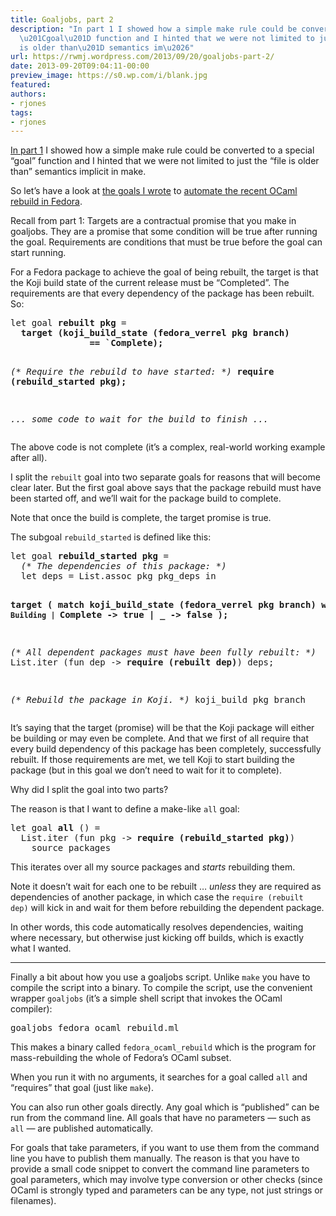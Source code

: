 ```yaml
---
title: Goaljobs, part 2
description: "In part 1 I showed how a simple make rule could be converted to a special
  \u201Cgoal\u201D function and I hinted that we were not limited to just the \u201Cfile
  is older than\u201D semantics im\u2026"
url: https://rwmj.wordpress.com/2013/09/20/goaljobs-part-2/
date: 2013-09-20T09:04:11-00:00
preview_image: https://s0.wp.com/i/blank.jpg
featured:
authors:
- rjones
tags:
- rjones
---
```


<p><a href="https://rwmj.wordpress.com/2013/09/19/goaljobs-part-1/">In part 1</a> I showed how a simple make rule could be converted to a special &ldquo;goal&rdquo; function and I hinted that we were not limited to just the &ldquo;file is older than&rdquo; semantics implicit in make.</p>
<p>So let&rsquo;s have a look at <a href="http://git.annexia.org/?p=goals.git%3Ba=tree">the goals I wrote</a> to <a href="https://rwmj.wordpress.com/2013/09/14/ocaml-4-01-0-entering-rawhide/">automate the recent OCaml rebuild in Fedora</a>.</p>
<p>Recall from part 1: Targets are a contractual promise that you make in goaljobs.  They are a promise that some condition will be true after running the goal.  Requirements are conditions that must be true before the goal can start running.</p>
<p>For a Fedora package to achieve the goal of being rebuilt, the target is that the Koji build state of the current release must be &ldquo;Completed&rdquo;.  The requirements are that every dependency of the package has been rebuilt.  So:</p>
<pre>
let goal <b>rebuilt pkg</b> =
  <b>target (koji_build_state (fedora_verrel pkg branch)
               == `Complete);</b>

  <i>(* Require the rebuild to have started: *)</i>
  <b>require (rebuild_started pkg);</b>

  <i>... some code to wait for the build to finish ...</i>
</pre>
<p>The above code is not complete (it&rsquo;s a complex, real-world working example after all).</p>
<p>I split the <code>rebuilt</code> goal into two separate goals for reasons that will become clear later.  But the first goal above says that the package rebuild must have been started off, and we&rsquo;ll wait for the package build to complete.</p>
<p>Note that once the build is complete, the target promise is true.</p>
<p>The subgoal <code>rebuild_started</code> is defined like this:</p>
<pre>
let goal <b>rebuild_started pkg</b> =
  <i>(* The dependencies of this package: *)</i>
  let deps = List.assoc pkg pkg_deps in

  <b>target (
     match koji_build_state (fedora_verrel pkg branch) with
          | `Building | `Complete -&gt; true
          | _ -&gt; false
    );</b>

  <i>(* All dependent packages must have been fully rebuilt: *)</i>
  List.iter (fun dep -&gt; <b>require (rebuilt dep)</b>) deps;

  <i>(* Rebuild the package in Koji. *)</i>
  koji_build pkg branch
</pre>
<p>It&rsquo;s saying that the target (promise) will be that the Koji package will either be building or may even be complete.  And that we first of all require that every build dependency of this package has been completely, successfully rebuilt.  If those requirements are met, we tell Koji to start building the package (but in this goal we don&rsquo;t need to wait for it to complete).</p>
<p>Why did I split the goal into two parts?</p>
<p>The reason is that I want to define a make-like <code>all</code> goal:</p>
<pre>
let goal <b>all</b> () =
  List.iter (fun pkg -&gt; <b>require (rebuild_started pkg)</b>)
    source_packages
</pre>
<p>This iterates over all my source packages and <i>starts</i> rebuilding them.</p>
<p>Note it doesn&rsquo;t wait for each one to be rebuilt &hellip; <i>unless</i> they are required as dependencies of another package, in which case the <code>require (rebuilt dep)</code> will kick in and wait for them before rebuilding the dependent package.</p>
<p>In other words, this code automatically resolves dependencies, waiting where necessary, but otherwise just kicking off builds, which is exactly what I wanted.</p>
<hr/>
<p>Finally a bit about how you use a goaljobs script.  Unlike <code>make</code> you have to compile the script into a binary.  To compile the script, use the convenient wrapper <code>goaljobs</code> (it&rsquo;s a simple shell script that invokes the OCaml compiler):</p>
<pre>
goaljobs fedora_ocaml_rebuild.ml
</pre>
<p>This makes a binary called <code>fedora_ocaml_rebuild</code> which is the program for mass-rebuilding the whole of Fedora&rsquo;s OCaml subset.</p>
<p>When you run it with no arguments, it searches for a goal called <code>all</code> and &ldquo;requires&rdquo; that goal (just like <code>make</code>).</p>
<p>You can also run other goals directly.  Any goal which is &ldquo;published&rdquo; can be run from the command line.  All goals that have no parameters &mdash; such as <code>all</code> &mdash; are published automatically.</p>
<p>For goals that take parameters, if you want to use them from the command line you have to publish them manually.  The reason is that you have to provide a small code snippet to convert the command line parameters to goal parameters, which may involve type conversion or other checks (since OCaml is strongly typed and parameters can be any type, not just strings or filenames).</p>

